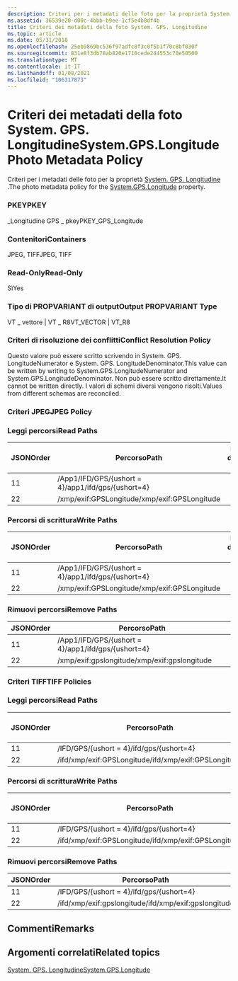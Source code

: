 ```yaml
---
description: Criteri per i metadati delle foto per la proprietà System. GPS. longitudine.
ms.assetid: 36539e20-d00c-4bbb-b9ee-1cf5e4b8df4b
title: Criteri dei metadati della foto System. GPS. Longitudine
ms.topic: article
ms.date: 05/31/2018
ms.openlocfilehash: 25eb9869bc536f97adfc8f3c0f5b1f70c8bf030f
ms.sourcegitcommit: 831e8f3db78ab820e1710cede244553c70e50500
ms.translationtype: MT
ms.contentlocale: it-IT
ms.lasthandoff: 01/08/2021
ms.locfileid: "106317873"
---
```

# <a name="systemgpslongitude-photo-metadata-policy"></a><span data-ttu-id="e33d2-103">Criteri dei metadati della foto System. GPS. Longitudine</span><span class="sxs-lookup"><span data-stu-id="e33d2-103">System.GPS.Longitude Photo Metadata Policy</span></span>

<span data-ttu-id="e33d2-104">Criteri per i metadati delle foto per la proprietà [System. GPS. Longitudine](../properties/props-system-gps-longitude.md) .</span><span class="sxs-lookup"><span data-stu-id="e33d2-104">The photo metadata policy for the [System.GPS.Longitude](../properties/props-system-gps-longitude.md) property.</span></span>

### <a name="pkey"></a><span data-ttu-id="e33d2-105">PKEY</span><span class="sxs-lookup"><span data-stu-id="e33d2-105">PKEY</span></span>

<span data-ttu-id="e33d2-106">\_Longitudine GPS \_ pkey</span><span class="sxs-lookup"><span data-stu-id="e33d2-106">PKEY\_GPS\_Longitude</span></span>

### <a name="containers"></a><span data-ttu-id="e33d2-107">Contenitori</span><span class="sxs-lookup"><span data-stu-id="e33d2-107">Containers</span></span>

<span data-ttu-id="e33d2-108">JPEG, TIFF</span><span class="sxs-lookup"><span data-stu-id="e33d2-108">JPEG, TIFF</span></span>

### <a name="read-only"></a><span data-ttu-id="e33d2-109">Read-Only</span><span class="sxs-lookup"><span data-stu-id="e33d2-109">Read-Only</span></span>

<span data-ttu-id="e33d2-110">Sì</span><span class="sxs-lookup"><span data-stu-id="e33d2-110">Yes</span></span>

### <a name="output-propvariant-type"></a><span data-ttu-id="e33d2-111">Tipo di PROPVARIANT di output</span><span class="sxs-lookup"><span data-stu-id="e33d2-111">Output PROPVARIANT Type</span></span>

<span data-ttu-id="e33d2-112">VT \_ vettore \| VT \_ R8</span><span class="sxs-lookup"><span data-stu-id="e33d2-112">VT\_VECTOR \| VT\_R8</span></span>

### <a name="conflict-resolution-policy"></a><span data-ttu-id="e33d2-113">Criteri di risoluzione dei conflitti</span><span class="sxs-lookup"><span data-stu-id="e33d2-113">Conflict Resolution Policy</span></span>

<span data-ttu-id="e33d2-114">Questo valore può essere scritto scrivendo in System. GPS. LongitudeNumerator e System. GPS. LongitudeDenominator.</span><span class="sxs-lookup"><span data-stu-id="e33d2-114">This value can be written by writing to System.GPS.LongitudeNumerator and System.GPS.LongitudeDenominator.</span></span> <span data-ttu-id="e33d2-115">Non può essere scritto direttamente.</span><span class="sxs-lookup"><span data-stu-id="e33d2-115">It cannot be written directly.</span></span> <span data-ttu-id="e33d2-116">I valori di schemi diversi vengono risolti.</span><span class="sxs-lookup"><span data-stu-id="e33d2-116">Values from different schemas are reconciled.</span></span>

### <a name="jpeg-policy"></a><span data-ttu-id="e33d2-117">Criteri JPEG</span><span class="sxs-lookup"><span data-stu-id="e33d2-117">JPEG Policy</span></span>

### <a name="read-paths"></a><span data-ttu-id="e33d2-118">Leggi percorsi</span><span class="sxs-lookup"><span data-stu-id="e33d2-118">Read Paths</span></span>



| <span data-ttu-id="e33d2-119">JSON</span><span class="sxs-lookup"><span data-stu-id="e33d2-119">Order</span></span> | <span data-ttu-id="e33d2-120">Percorso</span><span class="sxs-lookup"><span data-stu-id="e33d2-120">Path</span></span>                     | <span data-ttu-id="e33d2-121">Formato disco</span><span class="sxs-lookup"><span data-stu-id="e33d2-121">Disk Format</span></span> |
|-------|--------------------------|-------------|
| <span data-ttu-id="e33d2-122">1</span><span class="sxs-lookup"><span data-stu-id="e33d2-122">1</span></span>     | <span data-ttu-id="e33d2-123">/App1/IFD/GPS/{ushort = 4}</span><span class="sxs-lookup"><span data-stu-id="e33d2-123">/app1/ifd/gps/{ushort=4}</span></span> |             |
| <span data-ttu-id="e33d2-124">2</span><span class="sxs-lookup"><span data-stu-id="e33d2-124">2</span></span>     | <span data-ttu-id="e33d2-125">/xmp/exif:GPSLongitude</span><span class="sxs-lookup"><span data-stu-id="e33d2-125">/xmp/exif:GPSLongitude</span></span>   |             |



 

### <a name="write-paths"></a><span data-ttu-id="e33d2-126">Percorsi di scrittura</span><span class="sxs-lookup"><span data-stu-id="e33d2-126">Write Paths</span></span>



| <span data-ttu-id="e33d2-127">JSON</span><span class="sxs-lookup"><span data-stu-id="e33d2-127">Order</span></span> | <span data-ttu-id="e33d2-128">Percorso</span><span class="sxs-lookup"><span data-stu-id="e33d2-128">Path</span></span>                     | <span data-ttu-id="e33d2-129">Formato disco</span><span class="sxs-lookup"><span data-stu-id="e33d2-129">Disk Format</span></span> |
|-------|--------------------------|-------------|
| <span data-ttu-id="e33d2-130">1</span><span class="sxs-lookup"><span data-stu-id="e33d2-130">1</span></span>     | <span data-ttu-id="e33d2-131">/App1/IFD/GPS/{ushort = 4}</span><span class="sxs-lookup"><span data-stu-id="e33d2-131">/app1/ifd/gps/{ushort=4}</span></span> |             |
| <span data-ttu-id="e33d2-132">2</span><span class="sxs-lookup"><span data-stu-id="e33d2-132">2</span></span>     | <span data-ttu-id="e33d2-133">/xmp/exif:GPSLongitude</span><span class="sxs-lookup"><span data-stu-id="e33d2-133">/xmp/exif:GPSLongitude</span></span>   |             |



 

### <a name="remove-paths"></a><span data-ttu-id="e33d2-134">Rimuovi percorsi</span><span class="sxs-lookup"><span data-stu-id="e33d2-134">Remove Paths</span></span>



| <span data-ttu-id="e33d2-135">JSON</span><span class="sxs-lookup"><span data-stu-id="e33d2-135">Order</span></span> | <span data-ttu-id="e33d2-136">Percorso</span><span class="sxs-lookup"><span data-stu-id="e33d2-136">Path</span></span>                     |
|-------|--------------------------|
| <span data-ttu-id="e33d2-137">1</span><span class="sxs-lookup"><span data-stu-id="e33d2-137">1</span></span>     | <span data-ttu-id="e33d2-138">/App1/IFD/GPS/{ushort = 4}</span><span class="sxs-lookup"><span data-stu-id="e33d2-138">/app1/ifd/gps/{ushort=4}</span></span> |
| <span data-ttu-id="e33d2-139">2</span><span class="sxs-lookup"><span data-stu-id="e33d2-139">2</span></span>     | <span data-ttu-id="e33d2-140">/xmp/exif:gpslongitude</span><span class="sxs-lookup"><span data-stu-id="e33d2-140">/xmp/exif:gpslongitude</span></span>   |



 

### <a name="tiff-policies"></a><span data-ttu-id="e33d2-141">Criteri TIFF</span><span class="sxs-lookup"><span data-stu-id="e33d2-141">TIFF Policies</span></span>

### <a name="read-paths"></a><span data-ttu-id="e33d2-142">Leggi percorsi</span><span class="sxs-lookup"><span data-stu-id="e33d2-142">Read Paths</span></span>



| <span data-ttu-id="e33d2-143">JSON</span><span class="sxs-lookup"><span data-stu-id="e33d2-143">Order</span></span> | <span data-ttu-id="e33d2-144">Percorso</span><span class="sxs-lookup"><span data-stu-id="e33d2-144">Path</span></span>                       | <span data-ttu-id="e33d2-145">Formato disco</span><span class="sxs-lookup"><span data-stu-id="e33d2-145">Disk Format</span></span> |
|-------|----------------------------|-------------|
| <span data-ttu-id="e33d2-146">1</span><span class="sxs-lookup"><span data-stu-id="e33d2-146">1</span></span>     | <span data-ttu-id="e33d2-147">/IFD/GPS/{ushort = 4}</span><span class="sxs-lookup"><span data-stu-id="e33d2-147">/ifd/gps/{ushort=4}</span></span>        |             |
| <span data-ttu-id="e33d2-148">2</span><span class="sxs-lookup"><span data-stu-id="e33d2-148">2</span></span>     | <span data-ttu-id="e33d2-149">/ifd/xmp/exif:GPSLongitude</span><span class="sxs-lookup"><span data-stu-id="e33d2-149">/ifd/xmp/exif:GPSLongitude</span></span> |             |



 

### <a name="write-paths"></a><span data-ttu-id="e33d2-150">Percorsi di scrittura</span><span class="sxs-lookup"><span data-stu-id="e33d2-150">Write Paths</span></span>



| <span data-ttu-id="e33d2-151">JSON</span><span class="sxs-lookup"><span data-stu-id="e33d2-151">Order</span></span> | <span data-ttu-id="e33d2-152">Percorso</span><span class="sxs-lookup"><span data-stu-id="e33d2-152">Path</span></span>                       | <span data-ttu-id="e33d2-153">Formato disco</span><span class="sxs-lookup"><span data-stu-id="e33d2-153">Disk Format</span></span> |
|-------|----------------------------|-------------|
| <span data-ttu-id="e33d2-154">1</span><span class="sxs-lookup"><span data-stu-id="e33d2-154">1</span></span>     | <span data-ttu-id="e33d2-155">/IFD/GPS/{ushort = 4}</span><span class="sxs-lookup"><span data-stu-id="e33d2-155">/ifd/gps/{ushort=4}</span></span>        |             |
| <span data-ttu-id="e33d2-156">2</span><span class="sxs-lookup"><span data-stu-id="e33d2-156">2</span></span>     | <span data-ttu-id="e33d2-157">/ifd/xmp/exif:GPSLongitude</span><span class="sxs-lookup"><span data-stu-id="e33d2-157">/ifd/xmp/exif:GPSLongitude</span></span> |             |



 

### <a name="remove-paths"></a><span data-ttu-id="e33d2-158">Rimuovi percorsi</span><span class="sxs-lookup"><span data-stu-id="e33d2-158">Remove Paths</span></span>



| <span data-ttu-id="e33d2-159">JSON</span><span class="sxs-lookup"><span data-stu-id="e33d2-159">Order</span></span> | <span data-ttu-id="e33d2-160">Percorso</span><span class="sxs-lookup"><span data-stu-id="e33d2-160">Path</span></span>                       |
|-------|----------------------------|
| <span data-ttu-id="e33d2-161">1</span><span class="sxs-lookup"><span data-stu-id="e33d2-161">1</span></span>     | <span data-ttu-id="e33d2-162">/IFD/GPS/{ushort = 4}</span><span class="sxs-lookup"><span data-stu-id="e33d2-162">/ifd/gps/{ushort=4}</span></span>        |
| <span data-ttu-id="e33d2-163">2</span><span class="sxs-lookup"><span data-stu-id="e33d2-163">2</span></span>     | <span data-ttu-id="e33d2-164">/ifd/xmp/exif:gpslongitude</span><span class="sxs-lookup"><span data-stu-id="e33d2-164">/ifd/xmp/exif:gpslongitude</span></span> |



 

## <a name="remarks"></a><span data-ttu-id="e33d2-165">Commenti</span><span class="sxs-lookup"><span data-stu-id="e33d2-165">Remarks</span></span>

## <a name="related-topics"></a><span data-ttu-id="e33d2-166">Argomenti correlati</span><span class="sxs-lookup"><span data-stu-id="e33d2-166">Related topics</span></span>

<dl> <dt>

[<span data-ttu-id="e33d2-167">System. GPS. Longitudine</span><span class="sxs-lookup"><span data-stu-id="e33d2-167">System.GPS.Longitude</span></span>](../properties/props-system-gps-longitude.md)
</dt> </dl>

 

 
